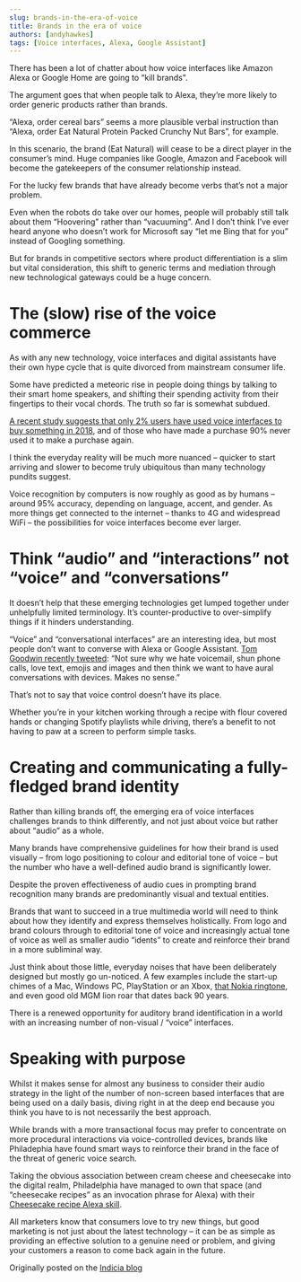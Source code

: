 ```yaml
---
slug: brands-in-the-era-of-voice
title: Brands in the era of voice
authors: [andyhawkes]
tags: [Voice interfaces, Alexa, Google Assistant]
---
```


There has been a lot of chatter about how voice interfaces like Amazon Alexa or Google Home are going to “kill brands".

<!-- truncate -->

The argument goes that when people talk to Alexa, they’re more likely to order generic products rather than brands.

“Alexa, order cereal bars” seems a more plausible verbal instruction than “Alexa, order Eat Natural Protein Packed Crunchy Nut Bars”, for example.

In this scenario, the brand (Eat Natural) will cease to be a direct player in the consumer’s mind. Huge companies like Google, Amazon and Facebook will become the gatekeepers of the consumer relationship instead.

For the lucky few brands that have already become verbs that’s not a major problem.

Even when the robots do take over our homes, people will probably still talk about them “Hoovering” rather than “vacuuming”. And I don’t think I’ve ever heard anyone who doesn’t work for Microsoft say “let me Bing that for you” instead of Googling something.

But for brands in competitive sectors where product differentiation is a slim but vital consideration, this shift to generic terms and mediation through new technological gateways could be a huge concern.

# The (slow) rise of the voice commerce

As with any new technology, voice interfaces and digital assistants have their own hype cycle that is quite divorced from mainstream consumer life.

Some have predicted a meteoric rise in people doing things by talking to their smart home speakers, and shifting their spending activity from their fingertips to their vocal chords. The truth so far is somewhat subdued.

[A recent study suggests that only 2% users have used voice interfaces to buy something in 2018](https://www.theinformation.com/articles/the-reality-behind-voice-shopping-hype), and of those who have made a purchase 90% never used it to make a purchase again.

I think the everyday reality will be much more nuanced – quicker to start arriving and slower to become truly ubiquitous than many technology pundits suggest.

Voice recognition by computers is now roughly as good as by humans – around 95% accuracy, depending on language, accent, and gender. As more things get connected to the internet – thanks to 4G and widespread WiFi – the possibilities for voice interfaces become ever larger.

# Think “audio” and “interactions” not “voice” and “conversations”

It doesn’t help that these emerging technologies get lumped together under unhelpfully limited terminology. It’s counter-productive to over-simplify things if it hinders understanding.

“Voice” and “conversational interfaces” are an interesting idea, but most people don’t want to converse with Alexa or Google Assistant. [Tom Goodwin recently tweeted](https://twitter.com/tomfgoodwin/status/1026854026208530433): “Not sure why we hate voicemail, shun phone calls, love text, emojis and images and then think we want to have aural conversations with devices. Makes no sense.”

That’s not to say that voice control doesn’t have its place.

Whether you’re in your kitchen working through a recipe with flour covered hands or changing Spotify playlists while driving, there’s a benefit to not having to paw at a screen to perform simple tasks.

# Creating and communicating a fully-fledged brand identity

Rather than killing brands off, the emerging era of voice interfaces challenges brands to think differently, and not just about voice but rather about “audio” as a whole.

Many brands have comprehensive guidelines for how their brand is used visually – from logo positioning to colour and editorial tone of voice – but the number who have a well-defined audio brand is significantly lower.

Despite the proven effectiveness of audio cues in prompting brand recognition many brands are predominantly visual and textual entities.

Brands that want to succeed in a true multimedia world will need to think about how they identify and express themselves holistically. From logo and brand colours through to editorial tone of voice and increasingly actual tone of voice as well as smaller audio “idents” to create and reinforce their brand in a more subliminal way.

Just think about those little, everyday noises that have been deliberately designed but mostly go un-noticed. A few examples include the start-up chimes of a Mac, Windows PC, PlayStation or an Xbox, [that Nokia ringtone](https://en.wikipedia.org/wiki/Nokia_tune), and even good old MGM lion roar that dates back 90 years.

There is a renewed opportunity for auditory brand identification in a world with an increasing number of non-visual / “voice” interfaces.

# Speaking with purpose

Whilst it makes sense for almost any business to consider their audio strategy in the light of the number of non-screen based interfaces that are being used on a daily basis, diving right in at the deep end because you think you have to is not necessarily the best approach.

While brands with a more transactional focus may prefer to concentrate on more procedural interactions via voice-controlled devices, brands like Philadephia have found smart ways to reinforce their brand in the face of the threat of generic voice search.

Taking the obvious association between cream cheese and cheesecake into the digital realm, Philadelphia have managed to own that space (and “cheesecake recipes” as an invocation phrase for Alexa) with their [Cheesecake recipe Alexa skill](https://www.amazon.co.uk/Mondelez-UK-Philadelphia-Cheesecake-Recipes/dp/B01N5ENTKK).

All marketers know that consumers love to try new things, but good marketing is not just about the latest technology – it can be as simple as providing an effective solution to a genuine need or problem, and giving your customers a reason to come back again in the future.

Originally posted on the [Indicia blog](https://indicia.konicaminolta.com/blog/brands-in-the-era-of-voice)
